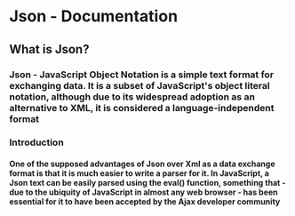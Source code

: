 # **Json - Documentation**

## **What is Json?**

### Json - JavaScript Object Notation is a simple text format for exchanging data. It is a subset of JavaScript's object literal notation, although due to its widespread adoption as an alternative to XML, it is considered a language-independent format

### **Introduction**

#### One of the supposed advantages of Json over Xml as a data exchange format is that it is much easier to write a parser for it. In JavaScript, a Json text can be easily parsed using the eval() function, something that - due to the ubiquity of JavaScript in almost any web browser - has been essential for it to have been accepted by the Ajax developer community
